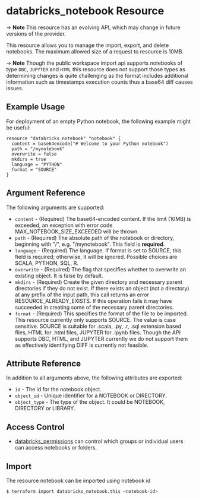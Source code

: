 # databricks_notebook Resource

-> **Note** This resource has an evolving API, which may change in future versions of the provider.

This resource allows you to manage the import, export, and delete notebooks. The maximum allowed size of a
request to resource is 10MB.

-> **Note** Though the public workspace import api supports notebooks of type `DBC`, `JUPYTER` and `HTML` this resource does not support those types as determining changes is quite challenging as the format includes additional information such as timestamps execution counts thus a base64 diff causes issues.

## Example Usage

For deployment of an empty Python notebook, the following example might be useful:

```hcl
resource "databricks_notebook" "notebook" {
  content = base64encode("# Welcome to your Python notebook")
  path = "/mynotebook"
  overwrite = false
  mkdirs = true
  language = "PYTHON"
  format = "SOURCE"
}
```
    
## Argument Reference

The following arguments are supported:

* `content` - (Required) The base64-encoded content. If the limit (10MB) is exceeded, an exception with error code MAX_NOTEBOOK_SIZE_EXCEEDED will be thrown.
* `path` -  (Required) The absolute path of the notebook or directory, beginning with "/", e.g. "/mynotebook". This field is **required**.
* `language` -  (Required) The language. If format is set to SOURCE, this field is required; otherwise, it will be ignored. Possible choices are SCALA, PYTHON, SQL, R.
* `overwrite` - (Required) The flag that specifies whether to overwrite an existing object. It is false by default.
* `mkdirs` - (Required) Create the given directory and necessary parent directories if they do not exist. If there exists an object (not a directory) at any prefix of the input path, this call returns an error RESOURCE_ALREADY_EXISTS. If this operation fails it may have succeeded in creating some of the necessary parent directories.
* `format` -  (Required) This specifies the format of the file to be imported. This resource currently only supports SOURCE. The value is case sensitive. SOURCE is suitable for .scala, .py, .r, .sql extension based files, HTML for .html files, JUPYTER for .ipynb files. Though the API supports DBC, HTML, and JUPYTER currently we do not support them as effectively identifying DIFF is currently not feasible.

## Attribute Reference

In addition to all arguments above, the following attributes are exported:

* `id` -  The id for the notebook object.
* `object_id` -  Unique identifier for a NOTEBOOK or DIRECTORY.
* `object_type` -  The type of the object. It could be NOTEBOOK, DIRECTORY or LIBRARY.

## Access Control

* [databricks_permissions](permissions.md#Notebook-usage) can control which groups or individual users can access notebooks or folders.

## Import

The resource notebook can be imported using notebook id

```bash
$ terraform import databricks_notebook.this <notebook-id>
```


